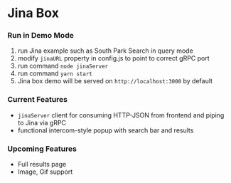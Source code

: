 # Jina Box

### Run in Demo Mode

1. run Jina example such as South Park Search in query mode
2. modify `jinaURL` property in config.js to point to correct gRPC port
3. run command `node jinaServer`
4. run command `yarn start`
5. Jina box demo will be served on `http://localhost:3000` by default

### Current Features
- `jinaServer` client for consuming HTTP-JSON from frontend and piping to Jina via gRPC
- functional intercom-style popup with search bar and results 

### Upcoming Features
- Full results page
- Image, Gif support
